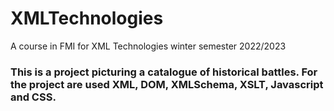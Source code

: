 # XMLTechnologies
A course in FMI for XML Technologies winter semester 2022/2023
### This is a project picturing a catalogue of historical battles. For the project are used XML, DOM, XMLSchema, XSLT, Javascript and CSS.
